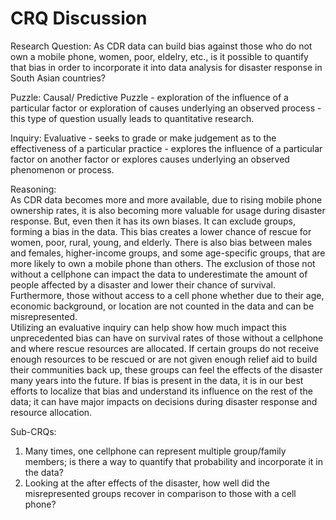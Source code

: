 # CRQ Discussion
Research Question: As CDR data can build bias against those who do not own a mobile phone, women, poor, eldelry, etc., is it possible to quantify that bias in order to incorporate it into data analysis for disaster response in South Asian countries?     

Puzzle: Causal/ Predictive Puzzle - exploration of the influence of a particular factor or exploration of causes underlying an observed process - this type of question usually leads to quantitative research.      

Inquiry: Evaluative - seeks to grade or make judgement as to the effectiveness of a particular practice - explores the influence of a particular factor on another factor or explores causes underlying an observed phenomenon or process.     

Reasoning:       
As CDR data becomes more and more available, due to rising mobile phone ownership rates, it is also becoming more valuable for usage during disaster response. But, even then it has its own biases. It can exclude groups, forming a bias in the data. This bias creates a lower chance of rescue for women, poor, rural, young, and elderly. There is also bias between males and females, higher-income groups, and some age-specific groups, that are more likely to own a mobile phone than others. The exclusion of those not without a cellphone can impact the data to underestimate the amount of people affected by a disaster and lower their chance of survival. Furthermore, those without access to a cell phone whether due to their age, economic background, or location are not counted in the data and can be misrepresented.       
Utilizing an evaluative inquiry can help show how much impact this unprecedented bias can have on survival rates of those without a cellphone and where rescue resources are allocated. If certain groups do not receive enough resources to be rescued or are not given enough relief aid to build their communities back up, these groups can feel the effects of the disaster many years into the future. If bias is present in the data, it is in our best efforts to localize that bias and understand its influence on the rest of the data; it can have major impacts on decisions during disaster response and resource allocation.      

Sub-CRQs:      
1. Many times, one cellphone can represent multiple group/family members; is there a way to quantify that probability and incorporate it in the data?     
2. Looking at the after effects of the disaster, how well did the misrepresented groups recover in comparison to those with a cell phone?       
